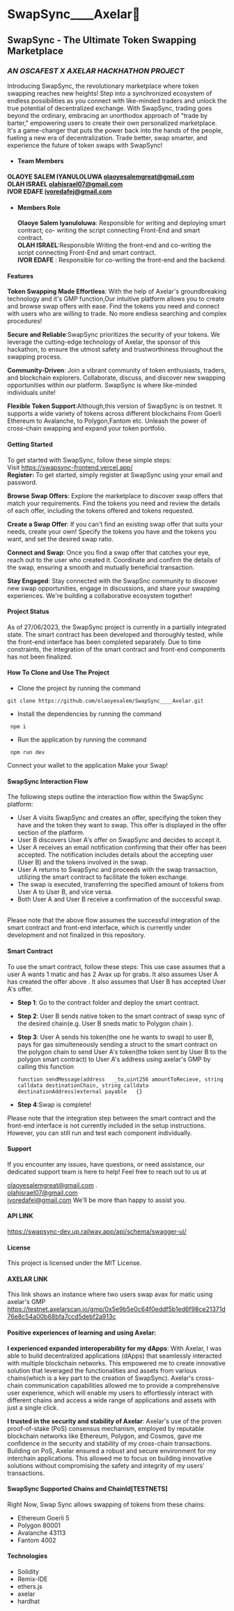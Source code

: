 # SwapSync____Axelar💱
## SwapSync - The Ultimate Token Swapping Marketplace


### *AN OSCAFEST X AXELAR HACKHATHON PROJECT*

Introducing SwapSync, the revolutionary marketplace where token swapping reaches new heights! Step into a synchronized ecosystem of endless possibilities as you connect with like-minded traders and unlock the true potential of decentralized exchange. With SwapSync, trading goes beyond the ordinary, embracing an unorthodox approach of "trade by barter," empowering users to create their own personalized marketplace. It's a game-changer that puts the power back into the hands of the people, fueling a new era of decentralization. Trade better, swap smarter, and experience the future of token swaps with SwapSync!

 * #### Team Members
 **OLAOYE SALEM IYANULOLUWA olaoyesalemgreat@gmail.com**
 <br>
 **OLAH ISRAEL olahisrael07@gmail.com**
 <br>
  **IVOR  EDAFE  ivoredafej@gmail.com**
 <br>


* #### Members Role
   **Olaoye Salem Iyanuloluwa**: Responsible for writing and deploying smart contract; co- writing the script connecting Front-End and smart contract.
  <br>
  **OLAH ISRAEL**:Responsible Writing the front-end and co-writing the script connecting Front-End and smart contract.
  <br>
  **IVOR EDAFE** : Responsible for co-writing the front-end and the backend.

#### Features
  
**Token Swapping Made Effortless**: With the help of Axelar's groundbreaking technology and it's GMP function,Our intuitive platform allows you to create and browse swap offers with ease. Find the tokens you need and connect with users who are willing to trade. No more endless searching and complex procedures!

**Secure and Reliable**:SwapSync prioritizes the security of your tokens. We leverage the cutting-edge technology of Axelar, the sponsor of this hackathon, to ensure the utmost safety and trustworthiness throughout the swapping process.

**Community-Driven**: Join a vibrant community of token enthusiasts, traders, and blockchain explorers. Collaborate, discuss, and discover new swapping opportunities within our platform. SwapSync is where like-minded individuals unite!

**Flexible Token Support**:Although,this version of SwapSync is on testnet. It supports a wide variety of tokens across different blockchains From Goerli Ethereum to Avalanche, to Polygon,Fantom etc. Unleash the power of cross-chain swapping and expand your token portfolio.

#### Getting Started
To get started with SwapSync, follow these simple steps:
  <br>
Visit https://swapsync-frontend.vercel.app/
<br>
**Register:** To get started, simply register at SwapSync using your email and password.

**Browse Swap Offers**: Explore the marketplace to discover swap offers that match your requirements. Find the tokens you need and review the details of each offer, including the tokens offered and tokens requested.

**Create a Swap Offer**: If you can't find an existing swap offer that suits your needs, create your own! Specify the tokens you have and the tokens you want, and set the desired swap ratio.

**Connect and Swap**: Once you find a swap offer that catches your eye, reach out to the user who created it. Coordinate and confirm the details of the swap, ensuring a smooth and mutually beneficial transaction.

**Stay Engaged**: Stay connected with the SwapSnc community to discover new swap opportunities, engage in discussions, and share your swapping experiences. We're building a collaborative ecosystem together!



#### Project Status
As of 27/06/2023, the SwapSync project is currently in a partially integrated state. The smart contract has been developed and thoroughly tested, while the front-end interface has been completed separately. Due to time constraints, the integration of the smart contract and front-end components has not been finalized.


#### How To Clone and Use The Project
* Clone the project by running the command
 ```
 git clone https://github.com/olaoyesalem/SwapSync____Axelar.git
```
* Install the dependencies by running the command
```
 npm i
```
* Run the application by running the command
```
 npm run dev
```

Connect your wallet to the application
Make your Swap!

#### SwapSync Interaction Flow
The following steps outline the interaction flow within the SwapSync platform:

* User A visits SwapSync and creates an offer, specifying the token they have and the token they want to swap. This offer is displayed in the offer section of the platform.
* User B discovers User A's offer on SwapSync and decides to accept it.
* User A receives an email notification confirming that their offer has been accepted. The notification includes details about the accepting user (User B) and the tokens involved in the swap.
* User A returns to SwapSync and proceeds with the swap transaction, utilizing the smart contract to facilitate the token exchange.
* The swap is executed, transferring the specified amount of tokens from User A to User B, and vice versa.
* Both User A and User B receive a confirmation of the successful swap.
<br>
Please note that the above flow assumes the successful integration of the smart contract and front-end interface, which is currently under development and not finalized in this repository.

#### Smart Contract
To use the smart contract, follow these steps:
This use case 
assumes that a user A wants 1 matic and has 2 Avax up for grabs.
It also assumes User A has created the  offer above .
It also assumes that User B has accepted User A's offer.

* **Step 1**: Go to the contract folder and deploy the smart contract.
* **Step 2**: User B sends native token to the smart contract of swap sync of the desired chain(e.g. User B sneds matic to Polygon chain ).
* **Step 3**: User A sends his token(the one he wants to swap) to user B, pays for gas simulteneously sending a struct to  the smart contract on the polygon chain to send User A's token(the token sent by User B to the polygon smart contract) to User A's address using axelar's GMP by calling this function
  ```
  function sendMessage(address   _to,uint256 amountToRecieve, string calldata destinationChain, string calldata destinationAddress)external payable   {}

  ```

* **Step 4**:Swap is complete!  

Please note that the integration step between the smart contract and the front-end interface is not currently included in the setup instructions. However, you can still run and test each component individually.

#### Support
If you encounter any issues, have questions, or need assistance, our dedicated support team is here to help! Feel free to reach out to us at

olaoyesalemgreat@gmail.com .
<br>
olahisrael07@gmail.com
<br>
ivoredafej@gmail.com
We'll be more than happy to assist you.

#### API LINK
https://swapsync-dev.up.railway.app/api/schema/swagger-ui/
#### License
This project is licensed under the MIT License.

#### AXELAR LINK
This link shows an instance where two users swap avax for matic using axelar's GMP
https://testnet.axelarscan.io/gmp/0x5e9b5e0c64f0eddf5b1ed6f98ce21371d76e8c54a00b68bfa7ccd5debf2a913c

#### Positive experiences of learning and using Axelar:
**I experienced expanded interoperability for my dApps**: With Axelar, I was able to build decentralized applications (dApps) that seamlessly interacted with multiple blockchain networks. This empowered me to create innovative solution that leveraged the functionalities and assets from various chains(which is a key part to the creation of SwapSync). Axelar's cross-chain communication capabilities allowed me to provide a comprehensive user experience, which will enable my users to effortlessly interact with different chains and access a wide range of applications and assets with just a single click.

**I trusted in the security and stability of Axelar**: Axelar's use of the proven proof-of-stake (PoS) consensus mechanism, employed by reputable blockchain networks like Ethereum, Polygon, and Cosmos, gave me confidence in the security and stability of my cross-chain transactions. Building on PoS, Axelar ensured a robust and secure environment for my interchain applications. This allowed me to focus on building innovative solutions without compromising the safety and integrity of my users' transactions.

#### SwapSync Supported Chains and ChainId[TESTNETS]
Right Now, Swap Sync allows swapping of tokens from these chains:

* Ethereum Goerli 5
* Polygon 80001
* Avalanche 43113
* Fantom 4002
#### Technologies
* Solidity
* Remix-IDE
* ethers.js
* axelar
* hardhat
